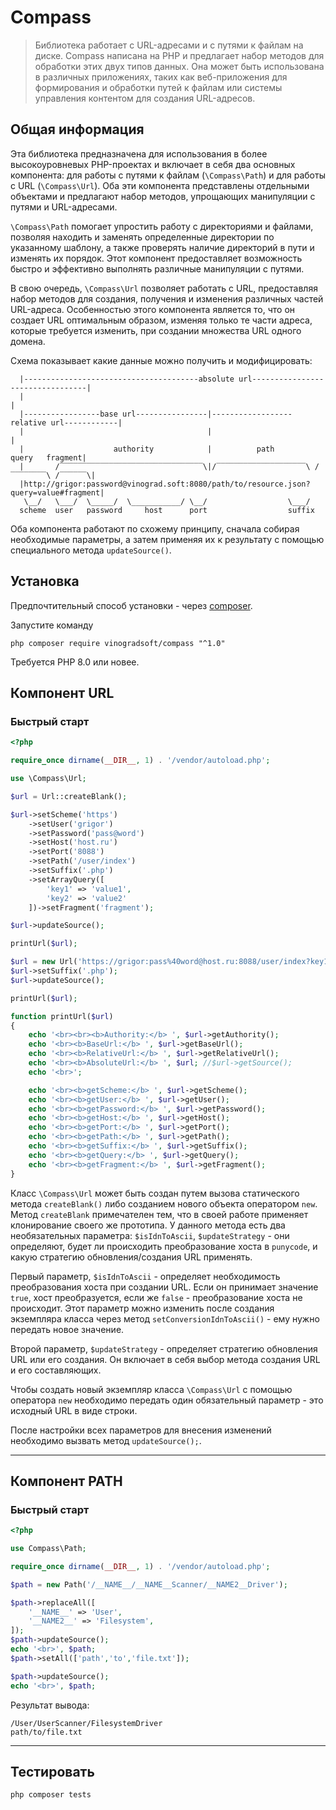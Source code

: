 # Compass

> Библиотека работает с URL-адресами и с путями к файлам на диске. Compass написана на PHP и предлагает набор методов
> для обработки этих двух типов данных. Она может быть использована в различных приложениях, таких как веб-приложения
> для формирования и обработки путей к файлам или системы управления контентом для создания URL-адресов.

## Общая информация

Эта библиотека предназначена для использования в более высокоуровневых PHP-проектах и включает в себя два основных
компонента: для работы с путями к файлам (`\Compass\Path`) и для работы с URL (`\Compass\Url`). Оба эти
компонента представлены отдельными объектами и предлагают набор методов, упрощающих манипуляции с путями и URL-адресами.

`\Compass\Path` помогает упростить работу с директориями и файлами, позволяя находить и заменять определенные
директории по указанному шаблону, а также проверять наличие директорий в пути и изменять их порядок. Этот компонент
предоставляет возможность быстро и эффективно выполнять различные манипуляции с путями.

В свою очередь, `\Compass\Url` позволяет работать с URL, предоставляя набор методов для создания, получения и
изменения различных частей URL-адреса. Особенностью этого компонента является то, что он создает URL оптимальным
образом, изменяя только те части адреса, которые требуется изменить, при создании множества URL одного домена.

Схема показывает какие данные можно получить и модифицировать:

```
  |---------------------------------------absolute url---------------------------------|
  |                                                                                    |
  |-----------------base url----------------|------------------relative url------------|
  |                                         |                                          |
  |                    authority            |          path            query   fragment|
  |       /‾‾‾‾‾‾‾‾‾‾‾‾‾‾‾‾‾‾‾‾‾‾‾‾‾‾‾‾‾‾‾‾\|/‾‾‾‾‾‾‾‾‾‾‾‾‾‾‾‾‾‾‾‾\ /‾‾‾‾‾‾‾‾\ /‾‾‾‾‾‾\|
  |http://grigor:password@vinograd.soft:8080/path/to/resource.json?query=value#fragment|
   \__/   \___/  \_____/  \___________/ \__/                  \___/
  scheme  user   password     host      port                  suffix
```

Оба компонента работают по схожему принципу, сначала собирая необходимые параметры, а затем применяя их к
результату с помощью специального метода `updateSource()`.

## Установка

Предпочтительный способ установки - через [composer](http://getcomposer.org/download/).

Запустите команду

```
php composer require vinogradsoft/compass "^1.0"
```

Требуется PHP 8.0 или новее.

## Компонент URL

### Быстрый старт

```php
<?php

require_once dirname(__DIR__, 1) . '/vendor/autoload.php';

use \Compass\Url;

$url = Url::createBlank();

$url->setScheme('https')
    ->setUser('grigor')
    ->setPassword('pass@word')
    ->setHost('host.ru')
    ->setPort('8088')
    ->setPath('/user/index')
    ->setSuffix('.php')
    ->setArrayQuery([
        'key1' => 'value1',
        'key2' => 'value2'
    ])->setFragment('fragment');

$url->updateSource();

printUrl($url);

$url = new Url('https://grigor:pass%40word@host.ru:8088/user/index?key1=value1&key2=value2#fragment');
$url->setSuffix('.php');
$url->updateSource();

printUrl($url);

function printUrl($url)
{
    echo '<br><br><b>Authority:</b> ', $url->getAuthority();
    echo '<br><b>BaseUrl:</b> ', $url->getBaseUrl();
    echo '<br><b>RelativeUrl:</b> ', $url->getRelativeUrl();
    echo '<br><b>AbsoluteUrl:</b> ', $url; //$url->getSource();
    echo '<br>';

    echo '<br><b>getScheme:</b> ', $url->getScheme();
    echo '<br><b>getUser:</b> ', $url->getUser();
    echo '<br><b>getPassword:</b> ', $url->getPassword();
    echo '<br><b>getHost:</b> ', $url->getHost();
    echo '<br><b>getPort:</b> ', $url->getPort();
    echo '<br><b>getPath:</b> ', $url->getPath();
    echo '<br><b>getSuffix:</b> ', $url->getSuffix();
    echo '<br><b>getQuery:</b> ', $url->getQuery();
    echo '<br><b>getFragment:</b> ', $url->getFragment();
}
```

Класс `\Compass\Url` может быть создан путем вызова статического метода `createBlank()` либо созданием нового
объекта оператором `new`. Метод `createBlank` примечателен тем, что в своей работе применяет клонирование своего же
прототипа. У данного метода есть два необязательных параметра: `$isIdnToAscii`, `$updateStrategy` - они определяют,
будет ли происходить преобразование хоста в `punycode`, и какую стратегию обновления/создания URL применять.

Первый параметр, `$isIdnToAscii` - определяет необходимость преобразования хоста при создании URL. Если он принимает
значение `true`, хост преобразуется, если же `false` - преобразование хоста не происходит. Этот параметр можно изменить
после создания экземпляра класса через метод `setConversionIdnToAscii()` - ему нужно передать новое значение.

Второй параметр, `$updateStrategy` - определяет стратегию обновления URL или его создания. Он включает в себя выбор
метода создания URL и его составляющих.

Чтобы создать новый экземпляр класса `\Compass\Url` с помощью оператора `new` необходимо передать один
обязательный параметр - это исходный URL в виде строки.

После настройки всех параметров для внесения изменений необходимо вызвать метод `updateSource();`.


---

## Компонент PATH

### Быстрый старт

```php 
<?php

use Compass\Path;

require_once dirname(__DIR__, 1) . '/vendor/autoload.php';

$path = new Path('/__NAME__/__NAME__Scanner/__NAME2__Driver');

$path->replaceAll([
    '__NAME__' => 'User',
    '__NAME2__' => 'Filesystem',
]);
$path->updateSource();
echo '<br>', $path;
$path->setAll(['path','to','file.txt']);

$path->updateSource();
echo '<br>', $path;
```

Результат вывода:

``` 
/User/UserScanner/FilesystemDriver
path/to/file.txt
```

---

## Тестировать

``` php composer tests ```
